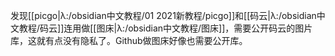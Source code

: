 发现[[picgo|λ:/obsidian中文教程/01 2021新教程/picgo]]和[[码云|λ:/obsidian中文教程/码云]]连用做[[图床|λ:/obsidian中文教程/图床]]，需要公开码云的图片库，这就有点没有隐私了。Github做图床好像也需要公开库。
